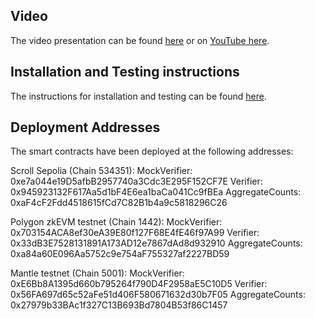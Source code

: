 ## Video

The video presentation can be found [here](./BillionZKVoters.mov) or on [YouTube here](https://youtu.be/LLJIGYwUeww).

## Installation and Testing instructions

The instructions for installation and testing can be found [here](../HOWTO.md).

## Deployment Addresses

The smart contracts have been deployed at the following addresses:

Scroll Sepolia (Chain 534351):
MockVerifier:  0xe7a044e19D5afbB2957740a3Cdc3E295F152CF7E
Verifier:  0x945923132F617Aa5d1bF4E6ea1baCa041Cc9fBEa
AggregateCounts:  0xaF4cF2Fdd4518615fCd7C82B1b4a9c5818296C26

Polygon zkEVM testnet (Chain 1442):
MockVerifier:  0x703154ACA8ef30eA39E80f127F68E4fE46f97A99
Verifier:  0x33dB3E7528131891A173AD12e7867dAd8d932910
AggregateCounts:  0xa84a60E096Aa5752c9e754aF755327af2227BD59

Mantle testnet (Chain 5001):
MockVerifier:  0xE6Bb8A1395d660b795264f790D4F2958aE5C10D5
Verifier:  0x56FA697d65c52aFe51d406F580671632d30b7F05
AggregateCounts:  0x27979b33BAc1f327C13B693Bd7804B53f86C1457